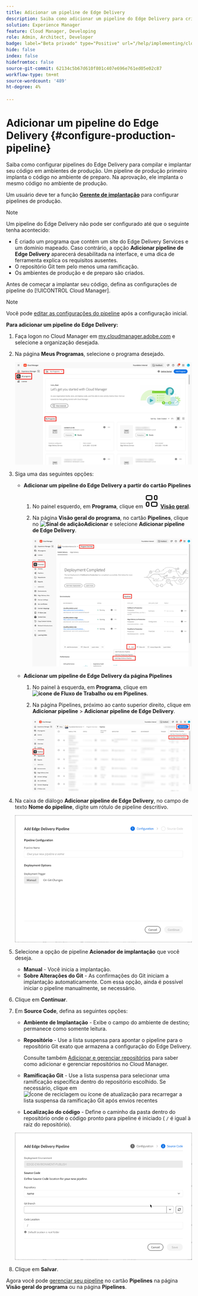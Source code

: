 ```yaml
---
title: Adicionar um pipeline de Edge Delivery
description: Saiba como adicionar um pipeline do Edge Delivery para criar e implantar seu código em ambientes de produção.
solution: Experience Manager
feature: Cloud Manager, Developing
role: Admin, Architect, Developer
badge: label="Beta privado" type="Positive" url="/help/implementing/cloud-manager/release-notes/current.md#gitlab-bitbucket"
hide: false
index: false
hidefromtoc: false
source-git-commit: 62134c5b67d610f801c407e696e761ed05e02c87
workflow-type: tm+mt
source-wordcount: '489'
ht-degree: 4%

---
```



# Adicionar um pipeline do Edge Delivery {#configure-production-pipeline}

Saiba como configurar pipelines do Edge Delivery para compilar e implantar seu código em ambientes de produção. Um pipeline de produção primeiro implanta o código no ambiente de preparo. Na aprovação, ele implanta o mesmo código no ambiente de produção.

Um usuário deve ter a função **[Gerente de implantação](/help/onboarding/cloud-manager-introduction.md#role-based-permissions)** para configurar pipelines de produção.

>[!NOTE]
>
>Um pipeline do Edge Delivery não pode ser configurado até que o seguinte tenha acontecido:
>
>* É criado um programa que contém um site do Edge Delivery Services e um domínio mapeado. Caso contrário, a opção **Adicionar pipeline de Edge Delivery** aparecerá desabilitada na interface, e uma dica de ferramenta explica os requisitos ausentes.
>* O repositório Git tem pelo menos uma ramificação.
>* Os ambientes de produção e de preparo são criados.

<!-- CMGR‑69680 -->


Antes de começar a implantar seu código, defina as configurações de pipeline do [!UICONTROL Cloud Manager].

>[!NOTE]
>
>Você pode [editar as configurações do pipeline](managing-pipelines.md) após a configuração inicial.

**Para adicionar um pipeline do Edge Delivery:**

1. Faça logon no Cloud Manager em [my.cloudmanager.adobe.com](https://my.cloudmanager.adobe.com/) e selecione a organização desejada.

1. Na página **Meus Programas**, selecione o programa desejado.

   ![Página Meus programas no Cloud Manager](/help/implementing/cloud-manager/configuring-pipelines/assets/my-programs.png)

1. Siga uma das seguintes opções:

   * **Adicionar um pipeline do Edge Delivery a partir do cartão Pipelines**

      1. No painel esquerdo, em **Programa**, clique em **![Ícone de visão geral](/help/implementing/cloud-manager/configuring-pipelines/assets/overview.svg) [Visão geral](/help/implementing/cloud-manager/navigation.md#my-programs)**.
      1. Na página **Visão geral do programa**, no cartão **Pipelines**, clique no **![Sinal de adição](https://spectrum.adobe.com/static/icons/workflow_18/Smock_Add_18_N.svg)Adicionar** e selecione **Adicionar pipeline de Edge Delivery**.

         ![O cartão Pipelines na página Visão Geral do Programa](/help/implementing/cloud-manager/configuring-pipelines/assets/pipelinescard-add-ed-pipeline.png)

   * **Adicionar um pipeline de Edge Delivery da página Pipelines**

      1. No painel à esquerda, em **Programa**, clique em **![ícone de Fluxo de Trabalho ou em ](https://spectrum.adobe.com/static/icons/workflow_18/Smock_Workflow_18_N.svg) Pipelines**.
      1. Na página Pipelines, próximo ao canto superior direito, clique em **Adicionar pipeline** > **Adicionar pipeline de Edge Delivery**.

         ![A página Pipelines com o botão Adicionar Pipeline](/help/implementing/cloud-manager/configuring-pipelines/assets/pipelinespage-add-ed-pipeline.png)

1. Na caixa de diálogo **Adicionar pipeline de Edge Delivery**, no campo de texto **Nome do pipeline**, digite um rótulo de pipeline descritivo.

   ![Caixa de diálogo Adicionar pipeline do Edge Delivery](/help/implementing/cloud-manager/configuring-pipelines/assets/add-edge-delivery-pipeline-configuration.png)

1. Selecione a opção de pipeline **Acionador de implantação** que você deseja.

   * **Manual** - Você inicia a implantação.
   * **Sobre Alterações do Git** - As confirmações do Git iniciam a implantação automaticamente. Com essa opção, ainda é possível iniciar o pipeline manualmente, se necessário.

1. Clique em **Continuar**.

1. Em **Source Code**, defina as seguintes opções:

   * **Ambiente de Implantação** - Exibe o campo do ambiente de destino; permanece como somente leitura.

   * **Repositório** - Use a lista suspensa para apontar o pipeline para o repositório Git exato que armazena a configuração do Edge Delivery.

     Consulte também [Adicionar e gerenciar repositórios](/help/implementing/cloud-manager/managing-code/managing-repositories.md) para saber como adicionar e gerenciar repositórios no Cloud Manager.

   * **Ramificação Git** - Use a lista suspensa para selecionar uma ramificação específica dentro do repositório escolhido. Se necessário, clique em ![Ícone de reciclagem ou ícone de atualização](https://spectrum.adobe.com/static/icons/workflow_18/Smock_Refresh_18_N.svg) para recarregar a lista suspensa da ramificação Git após envios recentes
   * **Localização do código** - Define o caminho da pasta dentro do repositório onde o código pronto para pipeline é iniciado ( `/` é igual à raiz do repositório).

   ![Configurar pipeline](/help/implementing/cloud-manager/configuring-pipelines/assets/add-edge-delivery-pipeline-sourcecode.png)

1. Clique em **Salvar**.

Agora você pode [gerenciar seu pipeline](managing-pipelines.md) no cartão **Pipelines** na página **Visão geral do programa** ou na página **Pipelines**.
